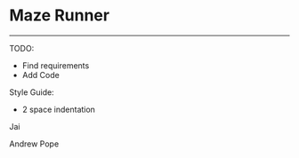 # Maze Runner
-------------
TODO:
+ Find requirements
+ Add Code

Style Guide:
+ 2 space indentation

Jai

Andrew Pope